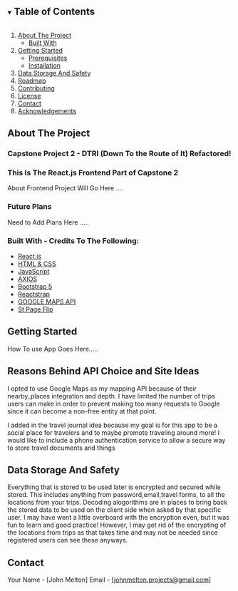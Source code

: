 <!-- TABLE OF CONTENTS -->
<details open="open">
  <summary><h2 style="display: inline-block">Table of Contents</h2></summary>
  <ol>
    <li>
      <a href="#about-the-project">About The Project</a>
      <ul>
        <li><a href="#built-with">Built With</a></li>
      </ul>
    </li>
    <li>
      <a href="#getting-started">Getting Started</a>
      <ul>
        <li><a href="#prerequisites">Prerequisites</a></li>
        <li><a href="#installation">Installation</a></li>
      </ul>
    </li>
    <li><a href="#data-storage-and-safety">Data Storage And Safety</a></li>
    <li><a href="#roadmap">Roadmap</a></li>
    <li><a href="#contributing">Contributing</a></li>
    <li><a href="#license">License</a></li>
    <li><a href="#contact">Contact</a></li>
    <li><a href="#acknowledgements">Acknowledgements</a></li>
  </ol>
</details>



<!-- ABOUT THE PROJECT -->
## About The Project

### Capstone Project 2 - DTRI (Down To the Route of It) Refactored!
### This Is The React.js Frontend Part of Capstone 2

About Frontend Project Will Go Here ....

### Future Plans
 Need to Add Plans Here .....

### Built With - Credits To The Following:

* [React.js](https://reactjs.org/)
* [HTML & CSS](https://developer.mozilla.org/en-US/docs/Web/HTML)
* [JavaScript](https://developer.mozilla.org/en-US/docs/Web/JavaScript)
* [AXIOS](https://github.com/axios/axios)
* [Bootstrap 5](https://getbootstrap.com/)
* [Reactstrap](https://reactstrap.github.io/)
* [GOOGLE MAPS API](https://cloud.google.com/maps-platform/?utm_source=google&utm_medium=cpc&utm_campaign=FY18-Q2-global-demandgen-paidsearchonnetworkhouseads-cs-maps_contactsal_saf&utm_content=text-ad-none-none-DEV_c-CRE_274433407138-ADGP_Hybrid%20%7C%20AW%20SEM%20%7C%20BKWS%20~%20Google%20Maps%20API-KWID_43700033921822021-aud-599437145008%3Akwd-335425467-userloc_9017525&utm_term=KW_google%20maps%20api-ST_google%20maps%20api&gclid=Cj0KCQiA7NKBBhDBARIsAHbXCB5idACJ_A39gBkebSY75I0EkCuOraqAZKzGsgi3X4nirsE8FTh0j5caAmSUEALw_wcB)
* [St Page Flip](https://nodlik.github.io/StPageFlip/)



<!-- GETTING STARTED -->
## Getting Started

How To use App Goes Here.....

## Reasons Behind API Choice and Site Ideas

I opted to use Google Maps as my mapping API because of their nearby_places integration and depth. I have limited the number of trips users can make 
in order to prevent making too many requests to Google since it can become a non-free entity at that point. 

I added in the travel journal idea because my goal is for this app to be a social place for travelers and to maybe promote traveling around more! I would like to include a phone authentication service to allow a secure way to store travel documents and things 

<!-- DATA STORAGE AND SAFETY -->
## Data Storage And Safety

Everything that is stored to be used later is encrypted and secured while stored. This includes anything from password,email,travel forms, to all the locations from your trips. Decoding alogorithms are in places to bring back the stored data to be used
on the client side when asked by that specific user. I may have went a little overboard with the encryption even, but it was fun to learn and good practice! However, I may get rid of the encrypting of the locations from trips as that takes time and may not be needed since registered users can see these anyways.

<!-- CONTACT -->
## Contact

Your Name - [John Melton]
Email - [johnmelton.projects@gmail.com]









